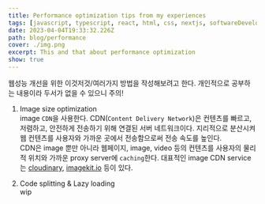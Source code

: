 ```yaml
---
title: Performance optimization tips from my experiences
tags: [javascript, typescript, react, html, css, nextjs, softwareDevelopment]
date: 2023-04-04T19:33:32.226Z
path: blog/performance
cover: ./img.png
excerpt: This and that about performance optimization
show: true
---
```


웹성능 개선을 위한 이것저것/여러가지 방법을 작성해보려고 한다. 개인적으로 공부하는 내용이라 두서가 없을 수 있으니 주의!

1. Image size optimization  
image `CDN`을 사용한다. CDN(`Content Delivery Network`)은 컨텐츠를 빠르고, 저렴하고, 안전하게 전송하기 위해 연결된 서버 네트워크이다. 지리적으로 분산시켜 웹 컨텐츠를 사용자와 가까운 곳에서 전송함으로써 전송 속도를 높인다.  
CDN은 image 뿐만 아니라 웹페이지, image, video 등의 컨텐츠를 사용자의 물리적 위치와 가까운 proxy server에 `caching`한다. 대표적인 image CDN service는 <a href="https://cloudinary.com/"  target='_blank' rel='noopener noreferer'>cloudinary</a>, <a href="https://imagekit.io/"  target='_blank' rel='noopener noreferer'>imagekit.io</a> 등이 있다.


2. Code splitting & Lazy loading  
wip

